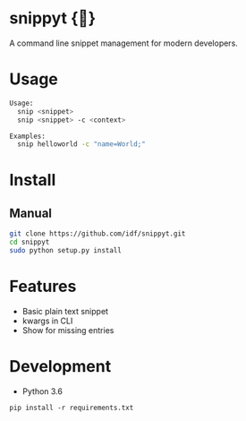 # snippyt {:ledger:}
A command line snippet management for modern developers. 

# Usage
```bash
Usage:
  snip <snippet>
  snip <snippet> -c <context>

Examples:
  snip helloworld -c "name=World;"
```

# Install
## Manual
```bash
git clone https://github.com/idf/snippyt.git
cd snippyt
sudo python setup.py install
```

# Features 
* Basic plain text snippet 
* kwargs in CLI 
* Show for missing entries 

# Development
* Python 3.6
```
pip install -r requirements.txt
```
